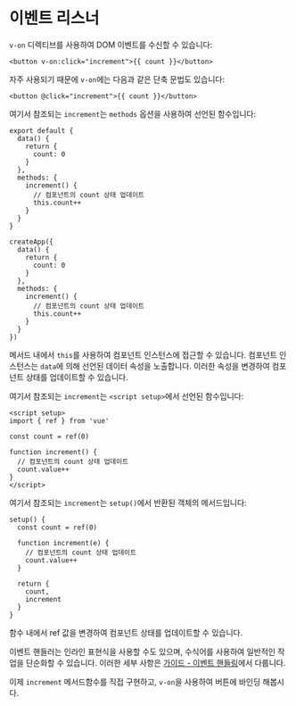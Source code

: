 # 이벤트 리스너

`v-on` 디렉티브를 사용하여 DOM 이벤트를 수신할 수 있습니다:

```vue-html
<button v-on:click="increment">{{ count }}</button>
```

자주 사용되기 때문에 `v-on`에는 다음과 같은 단축 문법도 있습니다:

```vue-html
<button @click="increment">{{ count }}</button>
```

<div class="options-api">

여기서 참조되는 `increment`는 `methods` 옵션을 사용하여 선언된 함수입니다:

<div class="sfc">

```js{7-12}
export default {
  data() {
    return {
      count: 0
    }
  },
  methods: {
    increment() {
      // 컴포넌트의 count 상태 업데이트
      this.count++
    }
  }
}
```

</div>
<div class="html">

```js{7-12}
createApp({
  data() {
    return {
      count: 0
    }
  },
  methods: {
    increment() {
      // 컴포넌트의 count 상태 업데이트
      this.count++
    }
  }
})
```

</div>

메서드 내에서 `this`를 사용하여 컴포넌트 인스턴스에 접근할 수 있습니다.
컴포넌트 인스턴스는 `data`에 의해 선언된 데이터 속성을 노출합니다.
이러한 속성을 변경하여 컴포넌트 상태를 업데이트할 수 있습니다.

</div>

<div class="composition-api">

<div class="sfc">

여기서 참조되는 `increment`는 `<script setup>`에서 선언된 함수입니다:

```vue{6-9}
<script setup>
import { ref } from 'vue'

const count = ref(0)

function increment() {
  // 컴포넌트의 count 상태 업데이트
  count.value++
}
</script>
```

</div>

<div class="html">

여기서 참조되는 `increment`는 `setup()`에서 반환된 객체의 메서드입니다:

```js{$}
setup() {
  const count = ref(0)

  function increment(e) {
    // 컴포넌트의 count 상태 업데이트
    count.value++
  }

  return {
    count,
    increment
  }
}
```

</div>

함수 내에서 ref 값을 변경하여 컴포넌트 상태를 업데이트할 수 있습니다.

</div>

이벤트 핸들러는 인라인 표현식을 사용할 수도 있으며,
수식어를 사용하여 일반적인 작업을 단순화할 수 있습니다.
이러한 세부 사항은 <a target="_blank" href="/guide/essentials/event-handling.html">가이드 - 이벤트 핸들링</a>에서 다룹니다.

이제 `increment` <span class="options-api">메서드</span><span class="composition-api">함수</span>를 직접 구현하고,
`v-on`을 사용하여 버튼에 바인딩 해봅시다.

